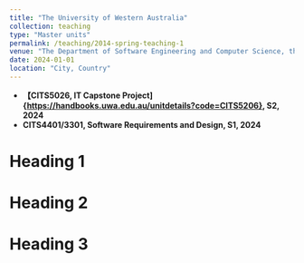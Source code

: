 ```yaml
---
title: "The University of Western Australia"
collection: teaching
type: "Master units"
permalink: /teaching/2014-spring-teaching-1
venue: "The Department of Software Engineering and Computer Science, the University of Western Australia"
date: 2024-01-01
location: "City, Country"
---
```


- **【CITS5026, IT Capstone Project]{https://handbooks.uwa.edu.au/unitdetails?code=CITS5206}, S2, 2024**
- **CITS4401/3301, Software Requirements and Design, S1, 2024**

Heading 1
======

Heading 2
======

Heading 3
======

